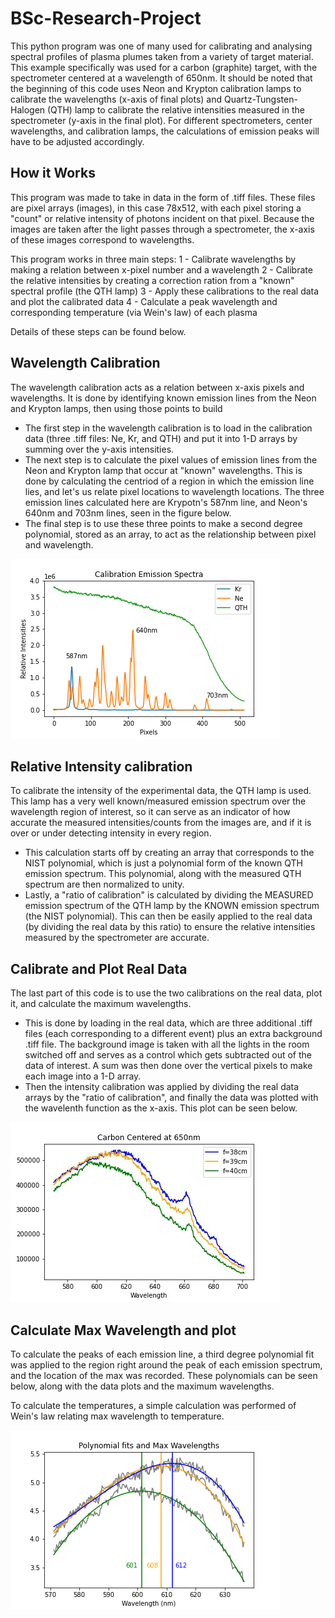 # BSc-Research-Project

This python program was one of many used for calibrating and analysing spectral profiles of plasma plumes taken from a variety of target material. This example specifically was used for a carbon (graphite) target, with the spectrometer centered at a wavelength of 650nm. It should be noted that the beginning of this code uses Neon and Krypton calibration lamps to calibrate the wavelengths (x-axis of final plots) and  Quartz-Tungsten-Halogen (QTH) lamp to calibrate the relative intensities measured in the spectrometer (y-axis in the final plot). For different spectrometers, center wavelengths, and calibration lamps, the calculations of emission peaks will have to be adjusted accordingly.


## How it Works

This program was made to take in data in the form of .tiff files. These files are pixel arrays (images), in this case 78x512, with each pixel storing a "count" or relative intensity of photons incident on that pixel. Because the images are taken after the light passes through a spectrometer, the x-axis of these images correspond to wavelengths.

This program works in three main steps:
1 - Calibrate wavelengths by making a relation between x-pixel number and a wavelength
2 - Calibrate the relative intensities by creating a correction ration from a "known" spectral profile (the QTH lamp)
3 - Apply these calibrations to the real data and plot the calibrated data
4 - Calculate a peak wavelength and corresponding temperature (via Wein's law) of each plasma

Details of these steps can be found below.


## Wavelength Calibration

The wavelength calibration acts as a relation between x-axis pixels and wavelengths. It is done by identifying known emission lines from the Neon and Krypton lamps, then using those points to build

 - The first step in the wavelength calibration is to load in the calibration data (three .tiff files: Ne, Kr, and QTH) and put it into 1-D arrays by summing over the y-axis intensities.
 - The next step is to calculate the pixel values of emission lines from the Neon and Krypton lamp that occur at "known" wavelengths. This is done by calculating the centriod of a region in which the emission line lies, and let's us relate pixel locations to wavelength locations. The three emission lines calculated here are Krypotn's 587nm line, and Neon's 640nm and 703nm lines, seen in the figure below.
 - The final step is to use these three points to make a second degree polynomial, stored as an array, to act as the relationship between pixel and wavelength.

![Calibration Data](calibration-data.png)


## Relative Intensity calibration

To calibrate the intensity of the experimental data, the QTH lamp is used. This lamp has a very well known/measured emission spectrum over the wavelength region of interest, so it can serve as an indicator of how accurate the measured intensities/counts from the images are, and if it is over or under detecting intensity in every region.

 - This calculation starts off by creating an array that corresponds to the NIST polynomial, which is just a polynomial form of the known QTH emission spectrum. This polynomial, along with the measured QTH spectrum are then normalized to unity.
 - Lastly, a "ratio of calibration" is calculated by dividing the MEASURED emission spectrum of the QTH lamp by the KNOWN emission spectrum (the NIST polynomial). This can then be easily applied to the real data (by dividing the real data by this ratio) to ensure the relative intensities measured by the spectrometer are accurate.


## Calibrate and Plot Real Data

The last part of this code is to use the two calibrations on the real data, plot it, and calculate the maximum wavelengths.

 - This is done by loading in the real data, which are three additional .tiff files (each corresponding to a different event) plus an extra background .tiff file. The background image is taken with all the lights in the room switched off and serves as a control which gets subtracted out of the data of interest. A sum was then done over the vertical pixels to make each image into a 1-D array.
 - Then the intensity calibration was applied by dividing the real data arrays by the "ratio of calibration", and finally the data was plotted with the wavelenth function as the x-axis. This plot can be seen below.

![Calibrated real data](carbon-650center-plot.jpg)


## Calculate Max Wavelength and plot

To calculate the peaks of each emission line, a third degree polynomial fit was applied to the region right around the peak of each emission spectrum, and the location of the max was recorded. These polynomials can be seen below, along with the data plots and the maximum wavelengths.

To calculate the temperatures, a simple calculation was performed of Wein's law relating max wavelength to temperature.

![Polynomial fit](poly-fit.png)
